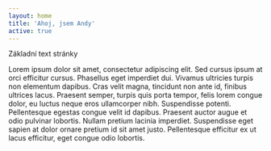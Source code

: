 ```yaml
---
layout: home
title: 'Ahoj, jsem Andy'
active: true
---
```

Základní text stránky

Lorem ipsum dolor sit amet, consectetur adipiscing elit. Sed cursus ipsum at orci efficitur cursus. Phasellus eget imperdiet dui. Vivamus ultricies turpis non elementum dapibus. Cras velit magna, tincidunt non ante id, finibus ultrices lacus. Praesent semper, turpis quis porta tempor, felis lorem congue dolor, eu luctus neque eros ullamcorper nibh. Suspendisse potenti. Pellentesque egestas congue velit id dapibus. Praesent auctor augue et odio pulvinar lobortis. Nullam pretium lacinia imperdiet. Suspendisse eget sapien at dolor ornare pretium id sit amet justo. Pellentesque efficitur ex ut lacus efficitur, eget congue odio lobortis.
